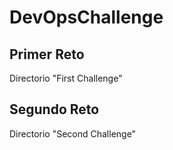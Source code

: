 # DevOpsChallenge

## Primer Reto

  Directorio "First Challenge"
  
  
## Segundo Reto

  Directorio "Second Challenge"
